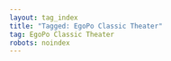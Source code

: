 ```yaml
---
layout: tag_index
title: "Tagged: EgoPo Classic Theater"
tag: EgoPo Classic Theater
robots: noindex
---
```

